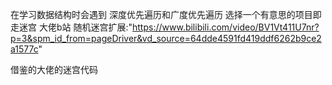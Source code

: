在学习数据结构时会遇到
深度优先遍历和广度优先遍历
选择一个有意思的项目即走迷宫
大佬b站
随机迷宫扩展:"https://www.bilibili.com/video/BV1Vt411U7nr?p=3&spm_id_from=pageDriver&vd_source=64dde4591fd419ddf6262b9ce2a1577c"

借鉴的大佬的迷宫代码